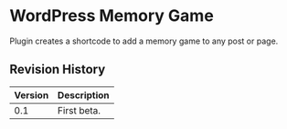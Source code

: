 # WordPress Memory Game

Plugin creates a shortcode to add a memory game to any post or page.

## Revision History

| Version | Description |
| ------- | ----------- |
| 0.1     | First beta. |
